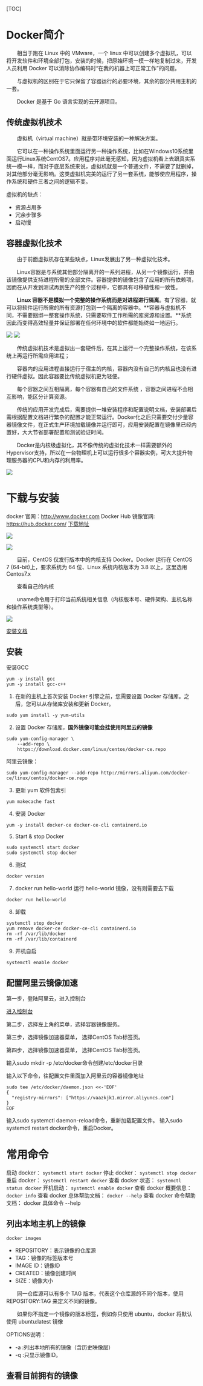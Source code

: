 [TOC]
# Docker简介

&emsp;&emsp;相当于跑在 Linux 中的 VMware，一个 linux 中可以创建多个虚拟机，可以将开发软件和环境全部打包，安装的时候，把原始环境一模一样地复制过来，开发人员利用 Docker 可以消除协作编码时“在我的机器上可正常工作”的问题。

&emsp;&emsp;与虚拟机的区别在于它只保留了容器运行的必要环境，其余的部分共用主机的一套。

&emsp;&emsp;Docker 是基于 Go 语言实现的云开源项目。

## 传统虚拟机技术

&emsp;&emsp;虚拟机（virtual machine）就是带环境安装的一种解决方案。

&emsp;&emsp;它可以在一种操作系统里面运行另一种操作系统，比如在Windows10系统里面运行Linux系统CentOS7。应用程序对此毫无感知，因为虚拟机看上去跟真实系统一模一样，而对于底层系统来说，虚拟机就是一个普通文件，不需要了就删掉，对其他部分毫无影响。这类虚拟机完美的运行了另一套系统，能够使应用程序，操作系统和硬件三者之间的逻辑不变。

虚拟机的缺点：
- 资源占用多
- 冗余步骤多
- 启动慢

## 容器虚拟化技术

&emsp;&emsp;由于前面虚拟机存在某些缺点，Linux发展出了另一种虚拟化技术。

&emsp;&emsp;Linux容器是与系统其他部分隔离开的一系列进程，从另一个镜像运行，并由该镜像提供支持进程所需的全部文件。容器提供的镜像包含了应用的所有依赖项，因而在从开发到测试再到生产的整个过程中，它都具有可移植性和一致性。

&emsp;&emsp;**Linux 容器不是模拟一个完整的操作系统而是对进程进行隔离**。有了容器，就可以将软件运行所需的所有资源打包到一个隔离的容器中。**容器与虚拟机不同，不需要捆绑一整套操作系统，只需要软件工作所需的库资源和设置。**系统因此而变得高效轻量并保证部署在任何环境中的软件都能始终如一地运行。

![](https://raw.githubusercontent.com/MrSunflowers/images/main/note/images/202204161641704.png)
![](https://raw.githubusercontent.com/MrSunflowers/images/main/note/images/202204161641775.png)

&emsp;&emsp;传统虚拟机技术是虚拟出一套硬件后，在其上运行一个完整操作系统，在该系统上再运行所需应用进程；

&emsp;&emsp;容器内的应用进程直接运行于宿主的内核，容器内没有自己的内核且也没有进行硬件虚拟。因此容器要比传统虚拟机更为轻便。

&emsp;&emsp;每个容器之间互相隔离，每个容器有自己的文件系统 ，容器之间进程不会相互影响，能区分计算资源。

&emsp;&emsp;传统的应用开发完成后，需要提供一堆安装程序和配置说明文档，安装部署后需根据配置文档进行繁杂的配置才能正常运行。Docker化之后只需要交付少量容器镜像文件，在正式生产环境加载镜像并运行即可，应用安装配置在镜像里已经内置好，大大节省部署配置和测试验证时间。

&emsp;&emsp;Docker是内核级虚拟化，其不像传统的虚拟化技术一样需要额外的Hypervisor支持，所以在一台物理机上可以运行很多个容器实例，可大大提升物理服务器的CPU和内存的利用率。

![](https://raw.githubusercontent.com/MrSunflowers/images/main/note/images/202204161645612.png)

# 下载与安装

docker 官网：http://www.docker.com
Docker Hub 镜像官网: https://hub.docker.com/
[下载地址](https://docs.docker.com/get-docker/)

![](https://raw.githubusercontent.com/MrSunflowers/images/main/note/images/202204161737717.png)

![](https://raw.githubusercontent.com/MrSunflowers/images/main/note/images/202204161647764.png)

&emsp;&emsp;目前，CentOS 仅发行版本中的内核支持 Docker。Docker 运行在 CentOS 7 (64-bit)上，要求系统为 64 位、Linux 系统内核版本为 3.8 以上，这里选用 Centos7.x

&emsp;&emsp;查看自己的内核

&emsp;&emsp;uname命令用于打印当前系统相关信息（内核版本号、硬件架构、主机名称和操作系统类型等）。

![](https://raw.githubusercontent.com/MrSunflowers/images/main/note/images/202204161650080.png)

[安装文档](https://docs.docker.com/engine/install/centos/)

## 安装

安装GCC

```shell
yum -y install gcc
yum -y install gcc-c++
```

1. 在新的主机上首次安装 Docker 引擎之前，您需要设置 Docker 存储库。之后，您可以从存储库安装和更新 Docker。

```shell
sudo yum install -y yum-utils
```

2. 设置 Docker 存储库，**国外镜像可能会挂使用阿里云的镜像**
```shell
sudo yum-config-manager \
    --add-repo \
    https://download.docker.com/linux/centos/docker-ce.repo
```

阿里云镜像：
```shell
sudo yum-config-manager --add-repo http://mirrors.aliyun.com/docker-ce/linux/centos/docker-ce.repo
```

3. 更新 yum 软件包索引

```shell
yum makecache fast
```

4. 安装 Docker

```shell
yum -y install docker-ce docker-ce-cli containerd.io
```

5. Start & stop Docker

```shell
sudo systemctl start docker
sudo systemctl stop docker
```

6. 测试

```shell
docker version
```

7. docker run hello-world 运行 hello-world 镜像，没有则需要去下载

```shell
docker run hello-world
```

8. 卸载

```shell
systemctl stop docker
yum remove docker-ce docker-ce-cli containerd.io
rm -rf /var/lib/docker
rm -rf /var/lib/containerd
```

9. 开机自启

```shell
systemctl enable docker
```

## 配置阿里云镜像加速

第一步，登陆阿里云，进入控制台

[进入控制台](https://homenew.console.aliyun.com/home/dashboard/ProductAndService)

第二步，选择左上角的菜单，选择容器镜像服务。 

第三步，选择镜像加速器菜单， 选择CentOS Tab标签页。

第四步，选择镜像加速器菜单， 选择CentOS Tab标签页。

输入sudo mkdir -p /etc/docker命令创建/etc/docker目录

输入以下命令，往配置文件里面加入阿里云的容器镜像地址

```shell
sudo tee /etc/docker/daemon.json <<-'EOF'
{
  "registry-mirrors": ["https://vaazkjk1.mirror.aliyuncs.com"]
}
EOF
```

输入sudo systemctl daemon-reload命令，重新加载配置文件。
输入sudo systemctl restart docker命令，重启Docker。

# 常用命令

启动 docker： `systemctl start docker`
停止 docker： `systemctl stop docker`
重启 docker： `systemctl restart docker`
查看 docker 状态： `systemctl status docker`
开机启动： `systemctl enable docker`
查看 docker 概要信息： `docker info`
查看 docker 总体帮助文档： `docker --help`
查看 docker 命令帮助文档： docker 具体命令 --help

## 列出本地主机上的镜像

```shell
docker images
```

- REPOSITORY：表示镜像的仓库源
- TAG：镜像的标签版本号
- IMAGE ID：镜像ID
- CREATED：镜像创建时间
- SIZE：镜像大小

&emsp;&emsp;同一仓库源可以有多个 TAG 版本，代表这个仓库源的不同个版本，使用 REPOSITORY:TAG 来定义不同的镜像。

&emsp;&emsp;如果你不指定一个镜像的版本标签，例如你只使用 ubuntu，docker 将默认使用 ubuntu:latest 镜像

OPTIONS说明：

- -a :列出本地所有的镜像（含历史映像层）
- -q :只显示镜像ID。

## 查看目前拥有的镜像



